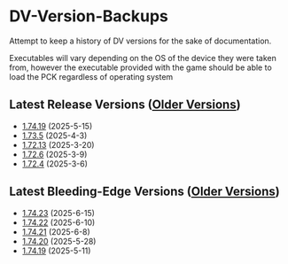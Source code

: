 # DV-Version-Backups
Attempt to keep a history of DV versions for the sake of documentation.

Executables will vary depending on the OS of the device they were taken from, however the executable provided with the game should be able to load the PCK regardless of operating system

## Latest Release Versions ([Older Versions](https://github.com/rwqfsfasxc100/DV-Version-Backups/blob/main/Stable%20Releases.md))
* [1.74.19](https://github.com/rwqfsfasxc100/DV-Version-Backups/releases/tag/Release-1.74.19) (2025-5-15)
* [1.73.5](https://github.com/rwqfsfasxc100/DV-Version-Backups/releases/tag/Release-1.73.5) (2025-4-3)
* [1.72.13](https://github.com/rwqfsfasxc100/DV-Version-Backups/releases/tag/Release-1.72.13) (2025-3-20)
* [1.72.6](https://github.com/rwqfsfasxc100/DV-Version-Backups/releases/tag/untagged-c6f0d25770d421584899) (2025-3-9)
* [1.72.4](https://github.com/rwqfsfasxc100/DV-Version-Backups/releases/tag/untagged-6aa3eb6e00ccd74bf77a) (2025-3-6)

## Latest Bleeding-Edge Versions ([Older Versions](https://github.com/rwqfsfasxc100/DV-Version-Backups/blob/main/Bleeding%20Edge%20Releases.md))
* [1.74.23](https://github.com/rwqfsfasxc100/DV-Version-Backups/releases/tag/Bleeding-Edge-1.74.23) (2025-6-15)
* [1.74.22](https://github.com/rwqfsfasxc100/DV-Version-Backups/releases/tag/Bleeding-Edge-1.74.22) (2025-6-10)
* [1.74.21](https://github.com/rwqfsfasxc100/DV-Version-Backups/releases/tag/Bleeding-Edge-1.74.21) (2025-6-8)
* [1.74.20](https://github.com/rwqfsfasxc100/DV-Version-Backups/releases/tag/Bleeding-Edge-1.74.20) (2025-5-28)
* [1.74.19](https://github.com/rwqfsfasxc100/DV-Version-Backups/releases/tag/Bleeding-Edge-1.74.19) (2025-5-11)

